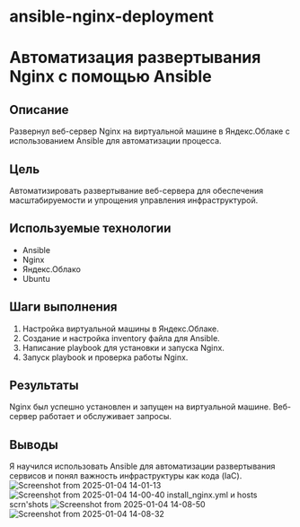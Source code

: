 # ansible-nginx-deployment
# Автоматизация развертывания Nginx с помощью Ansible

## Описание
Развернул веб-сервер Nginx на виртуальной машине в Яндекс.Облаке с использованием Ansible для автоматизации процесса.

## Цель
Автоматизировать развертывание веб-сервера для обеспечения масштабируемости и упрощения управления инфраструктурой.

## Используемые технологии
- Ansible
- Nginx
- Яндекс.Облако
- Ubuntu

## Шаги выполнения
1. Настройка виртуальной машины в Яндекс.Облаке.
2. Создание и настройка inventory файла для Ansible.
3. Написание playbook для установки и запуска Nginx.
4. Запуск playbook и проверка работы Nginx.

## Результаты
Nginx был успешно установлен и запущен на виртуальной машине. Веб-сервер работает и обслуживает запросы.

## Выводы
Я научился использовать Ansible для автоматизации развертывания сервисов и понял важность инфраструктуры как кода (IaC).
![Screenshot from 2025-01-04 14-01-13](https://github.com/user-attachments/assets/acb26c27-c7ad-49a9-ad99-09c568610190)
![Screenshot from 2025-01-04 14-00-40](https://github.com/user-attachments/assets/c9f14ca7-0969-48ee-8436-211fb5d7bd07)
install_nginx.yml и hosts scrn'shots
![Screenshot from 2025-01-04 14-08-50](https://github.com/user-attachments/assets/de01a40f-ae38-4cd1-95f2-9b7603e681d1)
![Screenshot from 2025-01-04 14-08-32](https://github.com/user-attachments/assets/fcce290c-2f21-4da3-a586-3bf8a1cb2b1a)
